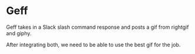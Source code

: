 # Geff

Geff takes in a Slack slash command response and posts a gif from rightgif and giphy.

After integrating both, we need to be able to use the best gif for the job.
